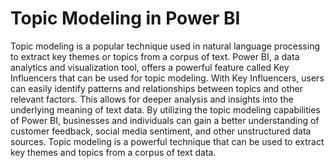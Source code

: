 # Topic Modeling in Power BI

Topic modeling is a popular technique used in natural language processing to extract key themes or topics from a corpus of text. Power BI, a data analytics and visualization tool, offers a powerful feature called Key Influencers that can be used for topic modeling. With Key Influencers, users can easily identify patterns and relationships between topics and other relevant factors. This allows for deeper analysis and insights into the underlying meaning of text data. By utilizing the topic modeling capabilities of Power BI, businesses and individuals can gain a better understanding of customer feedback, social media sentiment, and other unstructured data sources. Topic modeling is a powerful technique that can be used to extract key themes and topics from a corpus of text data.
